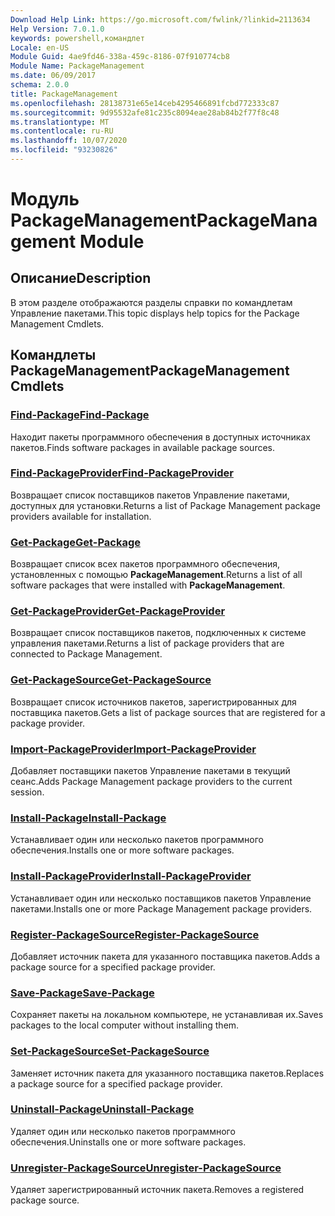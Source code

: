 ```yaml
---
Download Help Link: https://go.microsoft.com/fwlink/?linkid=2113634
Help Version: 7.0.1.0
keywords: powershell,командлет
Locale: en-US
Module Guid: 4ae9fd46-338a-459c-8186-07f910774cb8
Module Name: PackageManagement
ms.date: 06/09/2017
schema: 2.0.0
title: PackageManagement
ms.openlocfilehash: 28138731e65e14ceb4295466891fcbd772333c87
ms.sourcegitcommit: 9d95532afe81c235c8094eae28ab84b2f77f8c48
ms.translationtype: MT
ms.contentlocale: ru-RU
ms.lasthandoff: 10/07/2020
ms.locfileid: "93230826"
---
```

# <span data-ttu-id="76987-103">Модуль PackageManagement</span><span class="sxs-lookup"><span data-stu-id="76987-103">PackageManagement Module</span></span>

## <span data-ttu-id="76987-104">Описание</span><span class="sxs-lookup"><span data-stu-id="76987-104">Description</span></span>

<span data-ttu-id="76987-105">В этом разделе отображаются разделы справки по командлетам Управление пакетами.</span><span class="sxs-lookup"><span data-stu-id="76987-105">This topic displays help topics for the Package Management Cmdlets.</span></span>

## <span data-ttu-id="76987-106">Командлеты PackageManagement</span><span class="sxs-lookup"><span data-stu-id="76987-106">PackageManagement Cmdlets</span></span>

### [<span data-ttu-id="76987-107">Find-Package</span><span class="sxs-lookup"><span data-stu-id="76987-107">Find-Package</span></span>](Find-Package.md)
<span data-ttu-id="76987-108">Находит пакеты программного обеспечения в доступных источниках пакетов.</span><span class="sxs-lookup"><span data-stu-id="76987-108">Finds software packages in available package sources.</span></span>

### [<span data-ttu-id="76987-109">Find-PackageProvider</span><span class="sxs-lookup"><span data-stu-id="76987-109">Find-PackageProvider</span></span>](Find-PackageProvider.md)
<span data-ttu-id="76987-110">Возвращает список поставщиков пакетов Управление пакетами, доступных для установки.</span><span class="sxs-lookup"><span data-stu-id="76987-110">Returns a list of Package Management package providers available for installation.</span></span>

### [<span data-ttu-id="76987-111">Get-Package</span><span class="sxs-lookup"><span data-stu-id="76987-111">Get-Package</span></span>](Get-Package.md)
<span data-ttu-id="76987-112">Возвращает список всех пакетов программного обеспечения, установленных с помощью **PackageManagement**.</span><span class="sxs-lookup"><span data-stu-id="76987-112">Returns a list of all software packages that were installed with **PackageManagement**.</span></span>

### [<span data-ttu-id="76987-113">Get-PackageProvider</span><span class="sxs-lookup"><span data-stu-id="76987-113">Get-PackageProvider</span></span>](Get-PackageProvider.md)
<span data-ttu-id="76987-114">Возвращает список поставщиков пакетов, подключенных к системе управления пакетами.</span><span class="sxs-lookup"><span data-stu-id="76987-114">Returns a list of package providers that are connected to Package Management.</span></span>

### [<span data-ttu-id="76987-115">Get-PackageSource</span><span class="sxs-lookup"><span data-stu-id="76987-115">Get-PackageSource</span></span>](Get-PackageSource.md)
<span data-ttu-id="76987-116">Возвращает список источников пакетов, зарегистрированных для поставщика пакетов.</span><span class="sxs-lookup"><span data-stu-id="76987-116">Gets a list of package sources that are registered for a package provider.</span></span>

### [<span data-ttu-id="76987-117">Import-PackageProvider</span><span class="sxs-lookup"><span data-stu-id="76987-117">Import-PackageProvider</span></span>](Import-PackageProvider.md)
<span data-ttu-id="76987-118">Добавляет поставщики пакетов Управление пакетами в текущий сеанс.</span><span class="sxs-lookup"><span data-stu-id="76987-118">Adds Package Management package providers to the current session.</span></span>

### [<span data-ttu-id="76987-119">Install-Package</span><span class="sxs-lookup"><span data-stu-id="76987-119">Install-Package</span></span>](Install-Package.md)
<span data-ttu-id="76987-120">Устанавливает один или несколько пакетов программного обеспечения.</span><span class="sxs-lookup"><span data-stu-id="76987-120">Installs one or more software packages.</span></span>

### [<span data-ttu-id="76987-121">Install-PackageProvider</span><span class="sxs-lookup"><span data-stu-id="76987-121">Install-PackageProvider</span></span>](Install-PackageProvider.md)
<span data-ttu-id="76987-122">Устанавливает один или несколько поставщиков пакетов Управление пакетами.</span><span class="sxs-lookup"><span data-stu-id="76987-122">Installs one or more Package Management package providers.</span></span>

### [<span data-ttu-id="76987-123">Register-PackageSource</span><span class="sxs-lookup"><span data-stu-id="76987-123">Register-PackageSource</span></span>](Register-PackageSource.md)
<span data-ttu-id="76987-124">Добавляет источник пакета для указанного поставщика пакетов.</span><span class="sxs-lookup"><span data-stu-id="76987-124">Adds a package source for a specified package provider.</span></span>

### [<span data-ttu-id="76987-125">Save-Package</span><span class="sxs-lookup"><span data-stu-id="76987-125">Save-Package</span></span>](Save-Package.md)
<span data-ttu-id="76987-126">Сохраняет пакеты на локальном компьютере, не устанавливая их.</span><span class="sxs-lookup"><span data-stu-id="76987-126">Saves packages to the local computer without installing them.</span></span>

### [<span data-ttu-id="76987-127">Set-PackageSource</span><span class="sxs-lookup"><span data-stu-id="76987-127">Set-PackageSource</span></span>](Set-PackageSource.md)
<span data-ttu-id="76987-128">Заменяет источник пакета для указанного поставщика пакетов.</span><span class="sxs-lookup"><span data-stu-id="76987-128">Replaces a package source for a specified package provider.</span></span>

### [<span data-ttu-id="76987-129">Uninstall-Package</span><span class="sxs-lookup"><span data-stu-id="76987-129">Uninstall-Package</span></span>](Uninstall-Package.md)
<span data-ttu-id="76987-130">Удаляет один или несколько пакетов программного обеспечения.</span><span class="sxs-lookup"><span data-stu-id="76987-130">Uninstalls one or more software packages.</span></span>

### [<span data-ttu-id="76987-131">Unregister-PackageSource</span><span class="sxs-lookup"><span data-stu-id="76987-131">Unregister-PackageSource</span></span>](Unregister-PackageSource.md)
<span data-ttu-id="76987-132">Удаляет зарегистрированный источник пакета.</span><span class="sxs-lookup"><span data-stu-id="76987-132">Removes a registered package source.</span></span>
